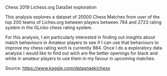 Chess 2019 Lichess.org DataSet exploration

This analysis explores a dataset of 20000 Chess Matches from user of the top 200 teams of Liches.org between players between 784 and 2723 rating system in the GLicko chess rating system.

For this analysis, I am particularly interested in finding out inisghts about match behaviours in Amateur players to see if I can use that behaviours to improve my chess rating wich is currently 984. Once I do a exploratory data analysis I would like to find out wich are the better openings for black and white in amateur players to use them in my favour in upcoming matches.


Source: https://www.kaggle.com/datasnaek/chess
